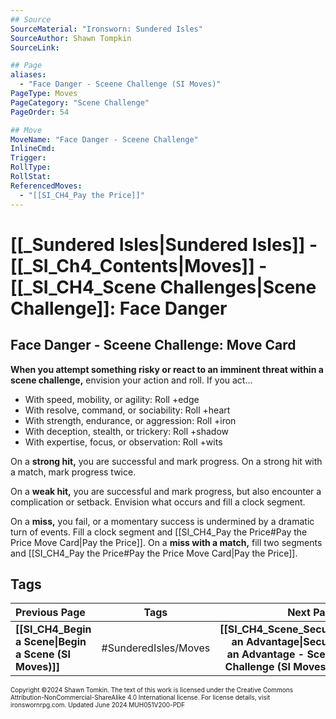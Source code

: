 ```yaml
---
## Source
SourceMaterial: "Ironsworn: Sundered Isles"
SourceAuthor: Shawn Tompkin
SourceLink: 

## Page
aliases: 
  - "Face Danger - Sceene Challenge (SI Moves)"
PageType: Moves
PageCategory: "Scene Challenge"
PageOrder: 54

## Move
MoveName: "Face Danger - Sceene Challenge"
InlineCmd: 
Trigger: 
RollType: 
RollStat: 
ReferencedMoves:
  - "[[SI_CH4_Pay the Price]]"
---
```

# [[_Sundered Isles|Sundered Isles]] - [[_SI_Ch4_Contents|Moves]] - [[_SI_CH4_Scene Challenges|Scene Challenge]]: Face Danger
## Face Danger - Sceene Challenge: Move Card
**When you attempt something risky or react to an imminent threat within a scene challenge,** envision your action and roll. If you act…
- With speed, mobility, or agility: Roll +edge
- With resolve, command, or sociability: Roll +heart
- With strength, endurance, or aggression: Roll +iron
- With deception, stealth, or trickery: Roll +shadow
- With expertise, focus, or observation: Roll +wits

On a **strong hit,** you are successful and mark progress. On a strong hit with a match, mark progress twice.

On a **weak hit,** you are successful and mark progress, but also encounter a complication or setback. Envision what occurs and fill a clock segment.

On a **miss,** you fail, or a momentary success is undermined by a dramatic turn of events. Fill a clock segment and [[SI_CH4_Pay the Price#Pay the Price Move Card|Pay the Price]]. On a **miss with a match,** fill two segments and [[SI_CH4_Pay the Price#Pay the Price Move Card|Pay the Price]].

## Tags

| Previous Page | Tags | Next Page |
| :--- | :---: | ---: |
| **[[SI_CH4_Begin a Scene\|Begin a Scene (SI Moves)]]** | #SunderedIsles/Moves | **[[SI_CH4_Scene_Secure an Advantage\|Secure an Advantage - Scene Challenge (SI Moves)]]** |

<font size=-2>Copyright ©2024 Shawn Tomkin. The text of this work is licensed under the Creative Commons Attribution-NonCommercial-ShareAlike 4.0 International license. For license details, visit ironswornrpg.com. Updated June 2024 MUH051V200-PDF</font>
